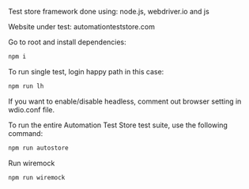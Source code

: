 Test store framework done using: node.js, webdriver.io and js

Website under test: automationteststore.com

Go to root and install dependencies:

```bash
npm i
```

To run single test, login happy path in this case:

```bash
npm run lh
```

If you want to enable/disable headless, comment out browser setting in wdio.conf file.

To run the entire Automation Test Store test suite, use the following command:

```bash
npm run autostore
```

Run wiremock

```bash
npm run wiremock
```
